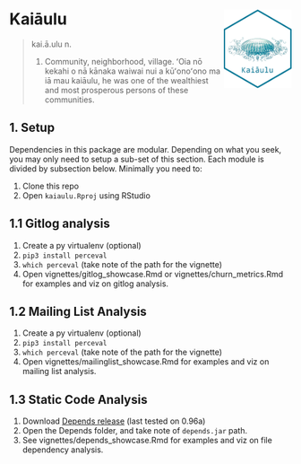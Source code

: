 # Kaiāulu <a href="https://github.com/sailuh/kaiaulu"><img src="man/figures/logo.png" align="right" height="140" /></a>

> kai.ā.ulu
> n.
> 1. Community, neighborhood, village. ʻOia nō kekahi o nā kānaka waiwai nui a kūʻonoʻono ma iā mau kaiāulu, he was one of the wealthiest and most prosperous persons of these communities.

## 1. Setup 

Dependencies in this package are modular. Depending on what you seek, you may only need to setup a sub-set of this section. Each module is divided by subsection below. Minimally you need to:

 1. Clone this repo 
 2. Open `kaiaulu.Rproj` using RStudio
 
## 1.1 Gitlog analysis 

 1. Create a py virtualenv (optional)
 2. `pip3 install perceval`
 3. `which perceval` (take note of the path for the vignette)
 4. Open vignettes/gitlog_showcase.Rmd or vignettes/churn_metrics.Rmd for examples and viz on gitlog analysis. 
 
## 1.2 Mailing List Analysis

 1. Create a py virtualenv (optional)
 2. `pip3 install perceval`
 3. `which perceval` (take note of the path for the vignette)
 4. Open vignettes/mailinglist_showcase.Rmd for examples and viz on mailing list analysis. 
 
## 1.3 Static Code Analysis 

 1. Download [Depends release](https://github.com/multilang-depends/depends/releases/) (last tested on 0.96a)
 2. Open the Depends folder, and take note of `depends.jar` path. 
 3. See vignettes/depends_showcase.Rmd for examples and viz on file dependency analysis.  
